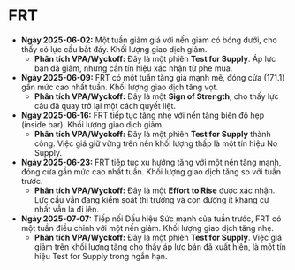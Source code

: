 # FRT

- **Ngày 2025-06-02:** Một tuần giảm giá với nến giảm có bóng dưới, cho thấy có lực cầu bắt đáy. Khối lượng giao dịch giảm.
    - **Phân tích VPA/Wyckoff:** Đây là một phiên **Test for Supply**. Áp lực bán đã giảm, nhưng cần tín hiệu xác nhận từ phe mua.
- **Ngày 2025-06-09:** FRT có một tuần tăng giá mạnh mẽ, đóng cửa (171.1) gần mức cao nhất tuần. Khối lượng giao dịch tăng vọt.
    - **Phân tích VPA/Wyckoff:** Đây là một **Sign of Strength**, cho thấy lực cầu đã quay trở lại một cách quyết liệt.
- **Ngày 2025-06-16:** FRT tiếp tục tăng nhẹ với nến tăng biên độ hẹp (inside bar). Khối lượng giao dịch giảm.
    - **Phân tích VPA/Wyckoff:** Đây là một phiên **Test for Supply** thành công. Việc giá giữ vững trên nền khối lượng thấp là một tín hiệu No Supply.
- **Ngày 2025-06-23:** FRT tiếp tục xu hướng tăng với một nến tăng mạnh, đóng cửa gần mức cao nhất tuần. Khối lượng giao dịch tăng so với tuần trước.
    - **Phân tích VPA/Wyckoff:** Đây là một **Effort to Rise** được xác nhận. Lực cầu vẫn đang kiểm soát thị trường và con đường ít kháng cự nhất vẫn là đi lên.
- **Ngày 2025-07-07:** Tiếp nối Dấu hiệu Sức mạnh của tuần trước, FRT có một tuần điều chỉnh với một nến giảm. Khối lượng giao dịch tăng nhẹ.
    - **Phân tích VPA/Wyckoff:** Đây là một phiên **Test for Supply**. Việc giá giảm trên khối lượng tăng cho thấy áp lực bán đã xuất hiện, là một tín hiệu Test for Supply trong ngắn hạn.



